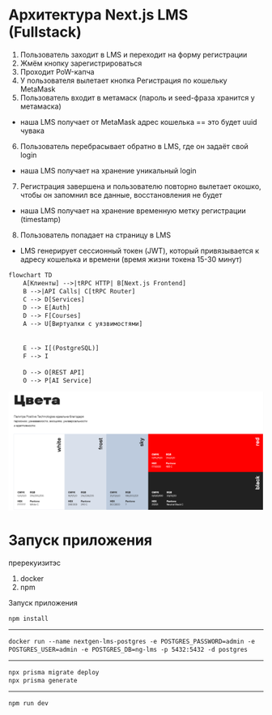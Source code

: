 # Архитектура Next.js LMS (Fullstack)

1) Пользователь заходит в LMS и переходит на форму регистрации
2) Жмём кнопку зарегистрироваться
3) Проходит PoW-капча
4) У пользователя вылетает кнопка Регистрация по кошельку MetaMask
5) Пользователь входит в метамаск (пароль и seed-фраза хранится у метамаска)
- наша LMS получает от MetaMask адрес кошелька == это будет uuid чувака
6) Пользователь перебрасывает обратно в LMS, где он задаёт свой login
- наша LMS получает на хранение уникальный login
7) Регистрация завершена и пользователю повторно вылетает окошко, чтобы он запомнил все данные, восстановления не будет
- наша LMS получает на хранение временную метку регистрации (timestamp)
8) Пользователь попадает на страницу в LMS
- LMS генерирует сессионный токен (JWT), который привязывается к адресу кошелька и времени (время жизни токена 15-30 минут)
```mermaid
flowchart TD
    A[Клиенты] -->|tRPC HTTP| B[Next.js Frontend]
    B -->|API Calls| C[tRPC Router]
    C --> D[Services]
    D --> E[Auth]
    D --> F[Courses]
    A --> U[Виртуалки с уязвимостями]


    E --> I[(PostgreSQL)]
    F --> I

    D --> O[REST API]
    O --> P[AI Service]
```
![img.png](img.png)


# Запуск приложения

пререкуизитэс
1) docker
2) npm 

Запуск приложения
```shell
npm install
```
---------
```shell
docker run --name nextgen-lms-postgres -e POSTGRES_PASSWORD=admin -e POSTGRES_USER=admin -e POSTGRES_DB=ng-lms -p 5432:5432 -d postgres
```
---------
```shell
npx prisma migrate deploy
npx prisma generate
```
---------
```shell
npm run dev
```
